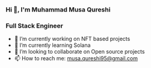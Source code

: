 ### Hi 👋, I'm Muhammad Musa Qureshi

### Full Stack Engineer

- 🔭 I’m currently working on NFT based projects
- 🌱 I’m currently learning Solana
- 👯 I’m looking to collaborate on Open source projects
- 📫 How to reach me: musa.qureshi95@gmail.com

